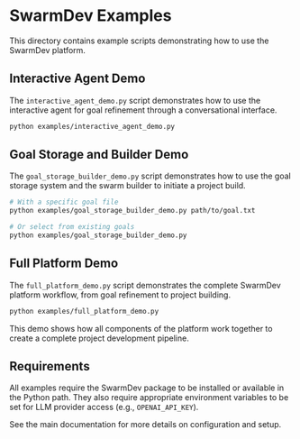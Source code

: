 # SwarmDev Examples

This directory contains example scripts demonstrating how to use the SwarmDev platform.

## Interactive Agent Demo

The `interactive_agent_demo.py` script demonstrates how to use the interactive agent for goal refinement through a conversational interface.

```bash
python examples/interactive_agent_demo.py
```

## Goal Storage and Builder Demo

The `goal_storage_builder_demo.py` script demonstrates how to use the goal storage system and the swarm builder to initiate a project build.

```bash
# With a specific goal file
python examples/goal_storage_builder_demo.py path/to/goal.txt

# Or select from existing goals
python examples/goal_storage_builder_demo.py
```

## Full Platform Demo

The `full_platform_demo.py` script demonstrates the complete SwarmDev platform workflow, from goal refinement to project building.

```bash
python examples/full_platform_demo.py
```

This demo shows how all components of the platform work together to create a complete project development pipeline.

## Requirements

All examples require the SwarmDev package to be installed or available in the Python path. They also require appropriate environment variables to be set for LLM provider access (e.g., `OPENAI_API_KEY`).

See the main documentation for more details on configuration and setup.
